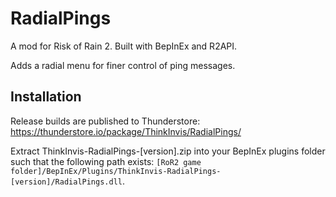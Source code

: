 # RadialPings

A mod for Risk of Rain 2. Built with BepInEx and R2API.

Adds a radial menu for finer control of ping messages.

## Installation

Release builds are published to Thunderstore: https://thunderstore.io/package/ThinkInvis/RadialPings/
	
Extract ThinkInvis-RadialPings-[version].zip into your BepInEx plugins folder such that the following path exists: `[RoR2 game folder]/BepInEx/Plugins/ThinkInvis-RadialPings-[version]/RadialPings.dll`.